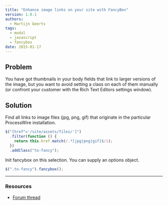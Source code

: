 ```yaml
---
title: "Enhance image links on your site with FancyBox"
version: 1.0.1
authors:
  - Martijn Geerts
tags:
  - modal
  - javascript
  - fancybox
date: 2015-01-17
---
```


## Problem

You have got thumbnails in your body fields that link to larger versions of the image, but you want to avoid setting a class on each of them manually (or confront your customer with the Rich Text Editors settings window).

## Solution

Find all links to image files (jpg, png, gif) that originate in the particular ProcessWire installation.

```js
$("[href^='/site/assets/files/']")
  .filter(function () {
    return this.href.match(/.*[jpg|png|gif]$/i);
  })
  .addClass("to-fancy");
```

Init fancybox on this selection. You can supply an options object.

```js
$(".to-fancy").fancybox();
```

---

### Resources

- [Forum thread](https://processwire.com/talk/topic/5578-how-to-use-fancybox/?p=73141)
